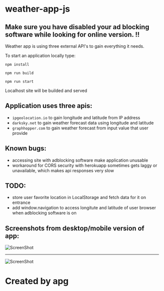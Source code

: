 # weather-app-js
## Make sure you have disabled your ad blocking software while looking for online version. !!

Weather app is using three external API's to gain everything it needs. 

To start an application locally type:
```
npm install
```
```
npm run build
```
```
npm run start
```

Localhost site will be builded and served

## Application uses three apis:
* `ipgeolocation.io` to gain longitude and latitude from IP address
* `darksky.net` to gain weather forecast data using longitude and latitude
* `graphhopper.com` to gain weather forecast from input value that user provide

## Known bugs:
* accessing site with adblocking software make application unusable
* workaround for CORS security with herokuapp sometimes gets laggy or unavailable, which makes api responses very slow

## TODO:
* store user favorite location in LocalStorage and fetch data for it on entrance
* add window.navigation to access longitute and latitude of user browser when adblocking software is on

## Screenshots from desktop/mobile version of app:
![ScreenShot](https://lh4.googleusercontent.com/HqDf1snrSzmonaM8gA6bOIFz44xo_TptMaTXaX7c6akjvWlTg8-JT2L-WACZsdnAKLYv2NyZuFUvn56dKxrk=w2560-h1303-rw)

___

![ScreenShot](https://lh5.googleusercontent.com/wcLzcUy8_6L923_gJr3GsTYqrV_1-0-Fm7cQb71cGoCB132gudOzunn0bRt2V1Tb8zvfVFMrrtGjiPT6ZmZ-=w2559-h1303-rw)





# Created by apg
